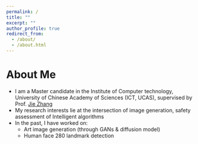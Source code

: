 ```yaml
---
permalink: /
title: ""
excerpt: ""
author_profile: true
redirect_from: 
  - /about/
  - /about.html
---
```


# About Me
* I am a Master candidate in the Institute of Computer technology, University of Chinese Academy of Sciences (ICT, UCAS), supervised by Prof. [Jie Zhang](https://jiezhang010.github.io/)
* My research interests lie at the intersection of image generation, safety assessment of Intelligent algorithms
* In the past, I have worked on:
  * Art image generation (through GANs & diffusion model)
  * Human face 280 landmark detection 
